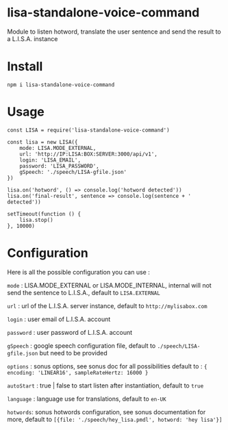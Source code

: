 # lisa-standalone-voice-command
Module to listen hotword, translate the user sentence and send the result to a L.I.S.A. instance

# Install

`npm i lisa-standalone-voice-command` 

# Usage

```
const LISA = require('lisa-standalone-voice-command')

const lisa = new LISA({
    mode: LISA.MODE_EXTERNAL,
    url: 'http://IP:LISA:BOX:SERVER:3000/api/v1',
    login: 'LISA_EMAIL',
    password: 'LISA_PASSWORD',
    gSpeech: './speech/LISA-gfile.json'
})

lisa.on('hotword', () => console.log('hotword detected'))
lisa.on('final-result', sentence => console.log(sentence + ' detected'))

setTimeout(function () {
    lisa.stop()
}, 10000)
```

# Configuration

Here is all the possible configuration you can use :
 
 `mode` : LISA.MODE_EXTERNAL or LISA.MODE_INTERNAL, internal will not send the sentence to L.I.S.A., default to `LISA.EXTERNAL`
 
 `url` : url of the L.I.S.A. server instance, default to `http://mylisabox.com`
 
 `login` : user email of L.I.S.A. account
 
 `password` : user password of L.I.S.A. account
 
 `gSpeech` : google speech configuration file, default to `./speech/LISA-gfile.json` but need to be provided
 
 `options` : sonus options, see sonus doc for all possibilities default to : `{
                 encoding: 'LINEAR16',
                 sampleRateHertz: 16000
             }`
             
 `autoStart` : true | false to start listen after instantiation, default to `true` 
             
 `language` : language use for translations, default to `en-UK`
 
 `hotwords`: sonus hotwords configuration, see sonus documentation for more, default to `[{file: './speech/hey_lisa.pmdl', hotword: 'hey lisa'}]`

